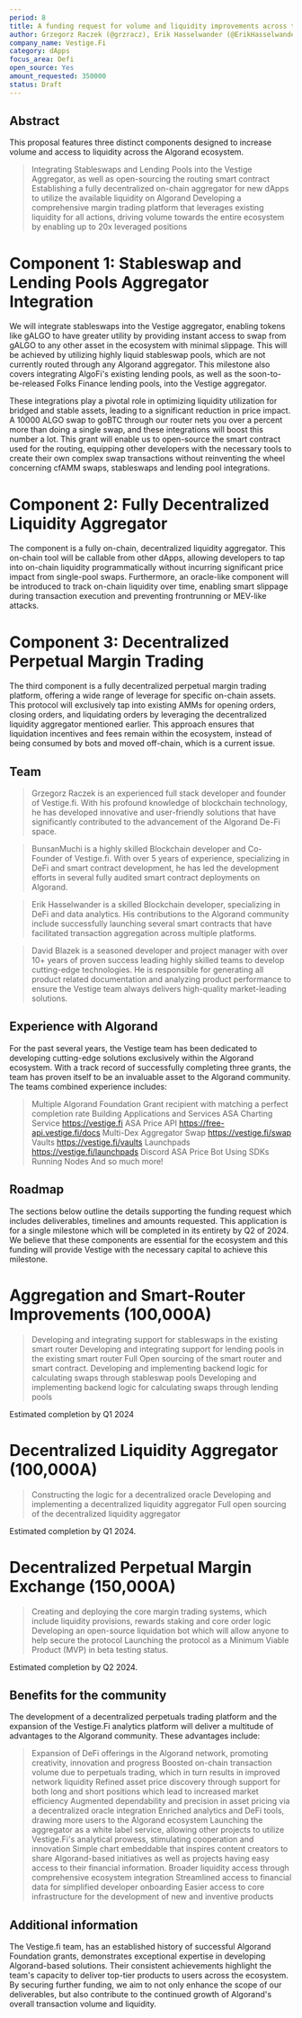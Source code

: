 ```yaml
---
period: 8
title: A funding request for volume and liquidity improvements across the Algorand ecosystem.
author: Grzegorz Raczek (@grzracz), Erik Hasselwander (@ErikHasselwander), BunsanMuchi (@BunsanMuchi), David Blazek (@Zykoz)
company_name: Vestige.Fi
category: dApps
focus_area: Defi
open_source: Yes
amount_requested: 350000
status: Draft
---
```


## Abstract
This proposal features three distinct components designed to increase volume and access to liquidity across the Algorand ecosystem. 
> Integrating Stableswaps and Lending Pools into the Vestige Aggregator, as well as open-sourcing the routing smart contract
> Establishing a fully decentralized on-chain aggregator for new dApps to utilize the available liquidity on Algorand
> Developing a comprehensive margin trading platform that leverages existing liquidity for all actions, driving volume towards the entire ecosystem by enabling up to 20x leveraged positions

# Component 1: Stableswap and Lending Pools Aggregator Integration
We will integrate stableswaps into the Vestige aggregator, enabling tokens like gALGO to have greater utility by providing instant access to swap from gALGO to any other asset in the ecosystem with minimal slippage. This will be achieved by utilizing highly liquid stableswap pools, which are not currently routed through any Algorand aggregator. This milestone also covers integrating AlgoFi's existing lending pools, as well as the soon-to-be-released Folks Finance lending pools, into the Vestige aggregator. 

These integrations play a pivotal role in optimizing liquidity utilization for bridged and stable assets, leading to a significant reduction in price impact. A 10000 ALGO swap to goBTC through our router nets you over a percent more than doing a single swap, and these integrations will boost this number a lot. This grant will enable us to open-source the smart contract used for the routing, equipping other developers with the necessary tools to create their own complex swap transactions without reinventing the wheel concerning cfAMM swaps, stableswaps and lending pool integrations.

# Component 2: Fully Decentralized Liquidity Aggregator
The component is a fully on-chain, decentralized liquidity aggregator. This on-chain tool will be callable from other dApps, allowing developers to tap into on-chain liquidity programmatically without incurring significant price impact from single-pool swaps. Furthermore, an oracle-like component will be introduced to track on-chain liquidity over time, enabling smart slippage during transaction execution and preventing frontrunning or MEV-like attacks.

# Component 3: Decentralized Perpetual Margin Trading
The third component is a fully decentralized perpetual margin trading platform, offering a wide range of leverage for specific on-chain assets. This protocol will exclusively tap into existing AMMs for opening orders, closing orders, and liquidating orders by leveraging the decentralized liquidity aggregator mentioned earlier. This approach ensures that liquidation incentives and fees remain within the ecosystem, instead of being consumed by bots and moved off-chain, which is a current issue.


## Team
> Grzegorz Raczek is an experienced full stack developer and founder of Vestige.fi.  With his profound knowledge of blockchain technology, he has developed innovative and user-friendly solutions that have significantly contributed to the advancement of the Algorand De-Fi space.

> BunsanMuchi is a highly skilled Blockchain developer and Co-Founder of Vestige.fi.  With over 5 years of experience, specializing in DeFi and smart contract development, he has led the development efforts in several fully audited smart contract deployments on Algorand.

> Erik Hasselwander is a skilled Blockchain developer, specializing in DeFi and data analytics.  His contributions to the Algorand community include successfully launching several smart contracts that have facilitated transaction aggregation across multiple platforms.

> David Blazek is a seasoned developer and project manager with over 10+ years of proven success leading highly skilled teams to develop cutting-edge technologies. He is responsible for generating all product related documentation and analyzing product performance to ensure the Vestige team always delivers high-quality market-leading solutions.

## Experience with Algorand
For the past several years, the Vestige team has been dedicated to developing cutting-edge solutions exclusively within the Algorand ecosystem. With a track record of successfully completing three grants, the team has proven itself to be an invaluable asset to the Algorand community.  
The teams combined experience includes:
> Multiple Algorand Foundation Grant recipient with matching a perfect completion rate
> Building Applications and Services
> ASA Charting Service https://vestige.fi
> ASA Price API https://free-api.vestige.fi/docs
> Multi-Dex Aggregator Swap https://vestige.fi/swap
> Vaults https://vestige.fi/vaults
> Launchpads https://vestige.fi/launchpads
> Discord ASA Price Bot
> Using SDKs
> Running Nodes
> And so much more!


## Roadmap
The sections below outline the details supporting the funding request which includes deliverables, timelines and amounts requested.  This application is for a single milestone which will be completed in its entirety by Q2 of 2024.  We believe that these components are essential for the ecosystem and this funding will provide Vestige with the necessary capital to achieve this milestone. 


# Aggregation and Smart-Router Improvements (100,000A)

> Developing and integrating support for stableswaps in the existing smart router
> Developing and integrating support for lending pools in the existing smart router 
> Full Open sourcing of the smart router and smart contract.
> Developing and implementing backend logic for calculating swaps through stableswap pools 
> Developing and implementing backend logic for calculating swaps through lending pools 

Estimated completion by Q1 2024

# Decentralized Liquidity Aggregator (100,000A)

> Constructing the logic for a decentralized oracle 
> Developing and implementing a decentralized liquidity aggregator
> Full open sourcing of the decentralized liquidity aggregator

Estimated completion by Q1 2024.

# Decentralized Perpetual Margin Exchange (150,000A)

> Creating and deploying the core margin trading systems, which include liquidity provisions, rewards staking and core order logic 
> Developing an open-source liquidation bot which will allow anyone to help secure the protocol 
> Launching the protocol as a Minimum Viable Product (MVP) in beta testing status.

Estimated completion by Q2 2024.


## Benefits for the community
The development of a decentralized perpetuals trading platform and the expansion of the Vestige.Fi analytics platform will deliver a multitude of advantages to the Algorand community.  These advantages include:

> Expansion of DeFi offerings in the Algorand network, promoting creativity, innovation and progress
> Boosted on-chain transaction volume due to perpetuals trading, which in turn results in improved network liquidity
> Refined asset price discovery through support for both long and short positions which lead to increased market efficiency
> Augmented dependability and precision in asset pricing via a decentralized oracle integration
> Enriched analytics and DeFi tools, drawing more users to the Algorand ecosystem
> Launching the aggregator as a white label service, allowing other projects to utilize Vestige.Fi's analytical prowess, stimulating cooperation and innovation
> Simple chart embeddable that inspires content creators to share Algorand-based initiatives as well as projects having easy access to their financial information.
> Broader liquidity access through comprehensive ecosystem integration
> Streamlined access to financial data for simplified developer onboarding
> Easier access to core infrastructure for the development of new and inventive products


## Additional information
The Vestige.fi team, has an established history of successful Algorand Foundation grants, demonstrates exceptional expertise in developing Algorand-based solutions. Their consistent achievements highlight the team's capacity to deliver top-tier products to users across the ecosystem. By securing further funding, we aim to not only enhance the scope of our deliverables, but also contribute to the continued growth of Algorand's overall transaction volume and liquidity.
